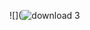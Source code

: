 ![](![download 3](https://cloud.githubusercontent.com/assets/883126/6951690/1cb89078-d88b-11e4-9647-564397c468bb.png)
